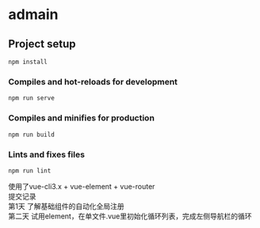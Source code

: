 # admain

## Project setup
```
npm install
```

### Compiles and hot-reloads for development
```
npm run serve
```

### Compiles and minifies for production
```
npm run build
```

### Lints and fixes files
```
npm run lint
```
使用了vue-cli3.x + vue-element + vue-router  
提交记录  
第1天  了解基础组件的自动化全局注册  
第二天 试用element，在单文件.vue里初始化循环列表，完成左侧导航栏的循环
